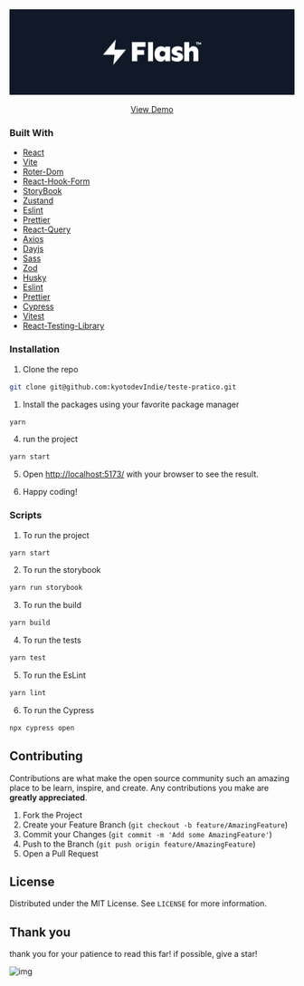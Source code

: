 <!-- Logo Section -->


<img src="public/assets/repoCover.svg" alt="cover logo" >

  <!-- Demo Section -->
  <p align='center'><a href='https://teste-pratico-swart.vercel.app/' align='center'>View Demo</a></p>

<!-- Build With Section -->
### Built With

- [React](https://pt-br.reactjs.org/)
- [Vite](https://vitejs.dev/)
- [Roter-Dom](https://reactrouter.com/en/main)
- [React-Hook-Form](https://www.react-hook-form.com/)
- [StoryBook](https://storybook.js.org/)
- [Zustand](https://zustand-demo.pmnd.rs/)
- [Eslint](https://eslint.org/)
- [Prettier](https://prettier.io/)
- [React-Query](https://tanstack.com/query/v3/)
- [Axios](https://axios-http.com/ptbr/docs/intro)
- [Dayjs](https://day.js.org/)
- [Sass](https://sass-lang.com/)
- [Zod](https://zod.dev/)
- [Husky](https://typicode.github.io/husky/)
- [Eslint](https://eslint.org/)
- [Prettier](https://prettier.io/)
- [Cypress](https://www.cypress.io/)
- [Vitest](https://vitest.dev/)
- [React-Testing-Library](https://testing-library.com/docs/react-testing-library/intro/)

<!-- Installation Section -->
### Installation

1. Clone the repo

```sh
git clone git@github.com:kyotodevIndie/teste-pratico.git
```

1. Install the packages using your favorite package manager

```sh
yarn
```

4. run the project

```sh
yarn start
```

5. Open [http://localhost:5173/](http://localhost:5173/) with your browser to see the result.

6. Happy coding!

<!-- Utils Section -->
### Scripts

1. To run the project

```sh
yarn start
```

2. To run the storybook

```sh
yarn run storybook
```

3. To run the build

```sh
yarn build
```

4. To run the tests

```sh
yarn test
```

5. To run the EsLint

```sh
yarn lint
```

6. To run the Cypress

```sh
npx cypress open
```

<!-- Contributing Section -->
## Contributing

Contributions are what make the open source community such an amazing place to be learn, inspire, and create. Any contributions you make are **greatly appreciated**.

1. Fork the Project
2. Create your Feature Branch (`git checkout -b feature/AmazingFeature`)
3. Commit your Changes (`git commit -m 'Add some AmazingFeature'`)
4. Push to the Branch (`git push origin feature/AmazingFeature`)
5. Open a Pull Request

<!-- License Section -->
## License

Distributed under the MIT License. See `LICENSE` for more information.

<!-- Thank you Section -->
## Thank you

   <p>
    thank you for your patience to read this far! if possible, give a star!
   </p>
   <img src="https://lh3.googleusercontent.com/pw/ACtC-3f0oIHIN5_S0Z72L0b3XQSkL9or6r0pgoyhyugqOA02f8lv1MaYY4aucAd1jTGbWl8-4mPviLlDiIN7frgGYWldM3x45yfi7BxCkfMFUm7NnClHQRIRw5QLFco123lsR0Kyp-uFuDdD9ZBVnqwxTywp=s512-no?authuser=0" alt="img" width="150" height="150">

